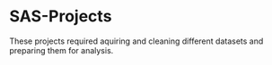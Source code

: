 # SAS-Projects
These projects required aquiring and cleaning different datasets and preparing them for analysis.
